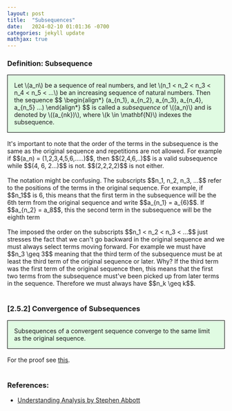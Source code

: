 ```yaml
---
layout: post
title:  "Subsequences"
date:   2024-02-10 01:01:36 -0700
categories: jekyll update
mathjax: true
---
```

<!------------------------------------------------------------------------------------>
<h3>Definition: Subsequence</h3>
<div style="background-color: #E0FBE2; padding: 15px 15px 15px 15px; border:1px solid black;">
	Let \(a_n\) be a sequence of real numbers, and let \(n_1 < n_2 < n_3 < n_4 < n_5 < ...\) be an increasing sequence of natural numbers. Then the sequence
		  $$
		  \begin{align*}
		  (a_{n_1}, a_{n_2}, a_{n_3}, a_{n_4}, a_{n_5} ...)
		  \end{align*}
		  $$
    is called a <i>subsequence</i> of \((a_n)\) and is denoted by \((a_{nk})\), where \(k \in \mathbf{N}\) indexes the subsequence.
</div>
<br>
It's important to note that the order of the terms in the subsequence is the same as the original sequence and repetitions are not allowed. For example if $$(a_n) = (1,2,3,4,5,6,.....)$$, then $$(2,4,6,..)$$ is a valid subsequence while $$(4, 6, 2...)$$ is not. $$(2,2,2,2)$$ is not either.
<br>
<br>
The notation might be confusing. The subscripts $$n_1, n_2, n_3, ...$$ refer to the positions of the terms in the original sequence. For example, if $$n_1$$ is 6, this means that the first term in the subsequence will be the 6th term from the original sequence and write  $$a_{n_1} = a_{6}$$. If $$a_{n_2} = a_8$$, this the second term in the subsequence will be the eighth term 
<br>
<br>
The imposed the order on the subscripts $$n_1 < n_2 < n_3 < ...$$ just stresses the fact that we can't go backward in the original sequence and we must always select terms moving forward. For example we must have $$n_3 \geq 3$$ meaning that the third term of the subsequence must be at least the third term of the original sequence or later. Why? If the third term was the first term of the original sequence then, this means that the first two terms from the subsequence must've been picked up from later terms in the sequence. Therefore we must always have $$n_k \geq k$$. 
<br>
<br>
<!------------------------------------------------------------------------------------>
<h3>[2.5.2] Convergence of Subsequences</h3>
<div style="background-color: #E0FBE2; padding: 15px 15px 15px 15px; border:1px solid black;">
  Subsequences of a convergent sequence converge to the same limit as the original sequence.
</div>
<br>
For the proof see <a href="https://strncat.github.io/jekyll/update/2024/06/11/analysis-seq-subseq-convergence.html">this</a>.
<br>
<br>
<!------------------------------------------------------------------------------------>
<h3>References:</h3>
<ul>
<li><a href="https://www.amazon.com/Understanding-Analysis-Undergraduate-Texts-Mathematics/dp/1493927116">Understanding Analysis by Stephen Abbott</a></li>
</ul>